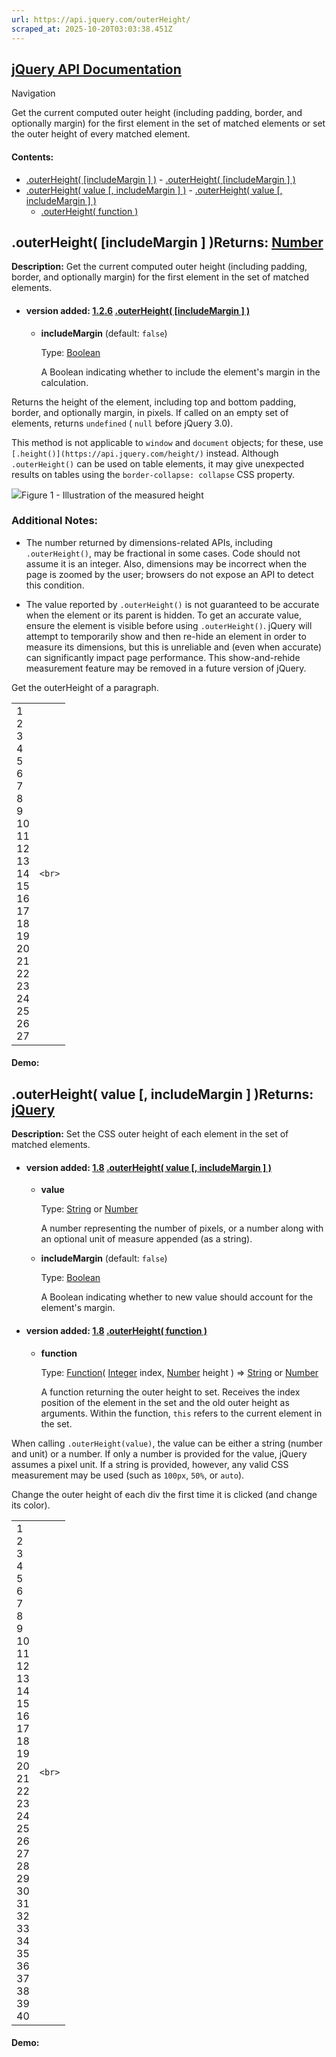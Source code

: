 ```yaml
---
url: https://api.jquery.com/outerHeight/
scraped_at: 2025-10-20T03:03:38.451Z
---
```


## [jQuery API Documentation](https://jquery.com/ "jQuery API Documentation")

Navigation

Get the current computed outer height (including padding, border, and optionally margin) for the first element in the set of matched elements or set the outer height of every matched element.

#### Contents:

- [.outerHeight( \[includeMargin \] )](https://api.jquery.com/outerHeight/#outerHeight1)  - [.outerHeight( \[includeMargin \] )](https://api.jquery.com/outerHeight/#outerHeight-includeMargin)
- [.outerHeight( value \[, includeMargin \] )](https://api.jquery.com/outerHeight/#outerHeight2)  - [.outerHeight( value \[, includeMargin \] )](https://api.jquery.com/outerHeight/#outerHeight-value-includeMargin)
  - [.outerHeight( function )](https://api.jquery.com/outerHeight/#outerHeight-function)

## .outerHeight( \[includeMargin \] )Returns: [Number](http://api.jquery.com/Types/\#Number)

**Description:** Get the current computed outer height (including padding, border, and optionally margin) for the first element in the set of matched elements.

- #### version added: [1.2.6](https://api.jquery.com/category/version/1.2.6/) [.outerHeight( \[includeMargin \] )](https://api.jquery.com/outerHeight/\#outerHeight-includeMargin)

  - **includeMargin** (default: `false`)

    Type: [Boolean](http://api.jquery.com/Types/#Boolean)

    A Boolean indicating whether to include the element's margin in the calculation.

Returns the height of the element, including top and bottom padding, border, and optionally margin, in pixels. If called on an empty set of elements, returns `undefined` ( `null` before jQuery 3.0).

This method is not applicable to `window` and `document` objects; for these, use `[.height()](https://api.jquery.com/height/)` instead. Although `.outerHeight()` can be used on table elements, it may give unexpected results on tables using the `border-collapse: collapse` CSS property.

![](https://api.jquery.com/resources/0042_04_03.png)Figure 1 - Illustration of the measured height

### Additional Notes:

- The number returned by dimensions-related APIs, including `.outerHeight()`, may be fractional in some cases. Code should not assume it is an integer. Also, dimensions may be incorrect when the page is zoomed by the user; browsers do not expose an API to detect this condition.

- The value reported by `.outerHeight()` is not guaranteed to be accurate when the element or its parent is hidden. To get an accurate value, ensure the element is visible before using `.outerHeight()`. jQuery will attempt to temporarily show and then re-hide an element in order to measure its dimensions, but this is unreliable and (even when accurate) can significantly impact page performance. This show-and-rehide measurement feature may be removed in a future version of jQuery.


Get the outerHeight of a paragraph.

|     |     |
| --- | --- |
| 1<br>2<br>3<br>4<br>5<br>6<br>7<br>8<br>9<br>10<br>11<br>12<br>13<br>14<br>15<br>16<br>17<br>18<br>19<br>20<br>21<br>22<br>23<br>24<br>25<br>26<br>27 | ```<br>``` |

#### Demo:

## .outerHeight( value \[, includeMargin \] )Returns: [jQuery](http://api.jquery.com/Types/\#jQuery)

**Description:** Set the CSS outer height of each element in the set of matched elements.

- #### version added: [1.8](https://api.jquery.com/category/version/1.8/) [.outerHeight( value \[, includeMargin \] )](https://api.jquery.com/outerHeight/\#outerHeight-value-includeMargin)

  - **value**

    Type: [String](http://api.jquery.com/Types/#String) or [Number](http://api.jquery.com/Types/#Number)

    A number representing the number of pixels, or a number along with an optional unit of measure appended (as a string).

  - **includeMargin** (default: `false`)

    Type: [Boolean](http://api.jquery.com/Types/#Boolean)

    A Boolean indicating whether to new value should account for the element's margin.
- #### version added: [1.8](https://api.jquery.com/category/version/1.8/) [.outerHeight( function )](https://api.jquery.com/outerHeight/\#outerHeight-function)

  - **function**

    Type: [Function](http://api.jquery.com/Types/#Function)( [Integer](http://api.jquery.com/Types/#Integer) index, [Number](http://api.jquery.com/Types/#Number) height )
     =>
     [String](http://api.jquery.com/Types/#String) or [Number](http://api.jquery.com/Types/#Number)

    A function returning the outer height to set. Receives the index position of the element in the set and the old outer height as arguments. Within the function, `this` refers to the current element in the set.

When calling `.outerHeight(value)`, the value can be either a string (number and unit) or a number. If only a number is provided for the value, jQuery assumes a pixel unit. If a string is provided, however, any valid CSS measurement may be used (such as `100px`, `50%`, or `auto`).

Change the outer height of each div the first time it is clicked (and change its color).

|     |     |
| --- | --- |
| 1<br>2<br>3<br>4<br>5<br>6<br>7<br>8<br>9<br>10<br>11<br>12<br>13<br>14<br>15<br>16<br>17<br>18<br>19<br>20<br>21<br>22<br>23<br>24<br>25<br>26<br>27<br>28<br>29<br>30<br>31<br>32<br>33<br>34<br>35<br>36<br>37<br>38<br>39<br>40 | ```<br>``` |

#### Demo: